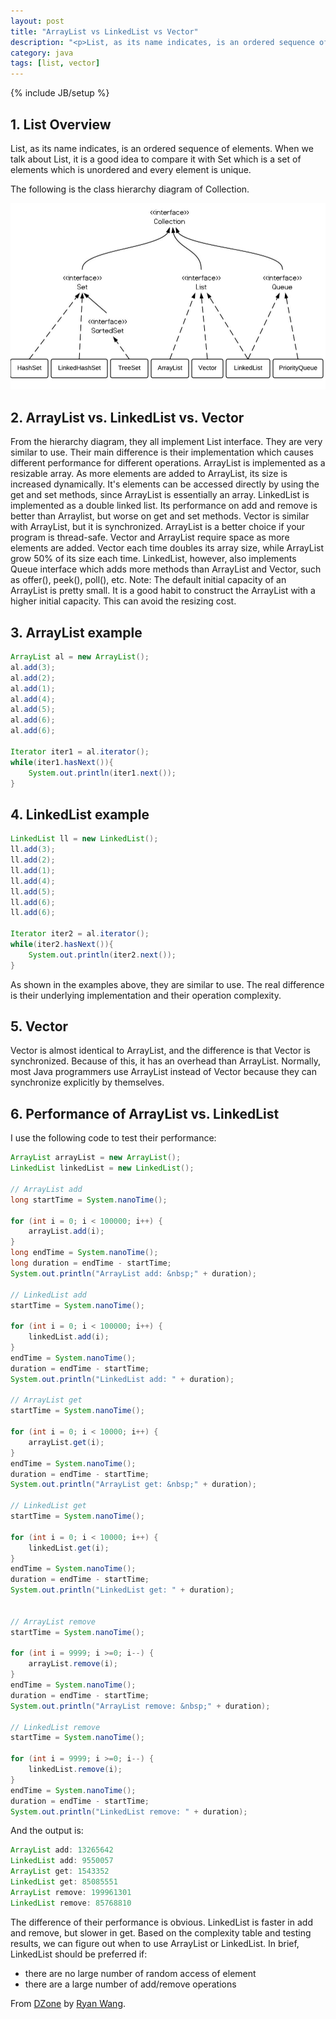 ```yaml
---
layout: post
title: "ArrayList vs LinkedList vs Vector"
description: "<p>List, as its name indicates, is an ordered sequence of elements. When we talk about List, it is a good idea to compare it with Set which is a set of elements which is unordered and every element is unique.</p>"
category: java
tags: [list, vector]
---
```

{% include JB/setup %}

## 1. List Overview 

<p class="justify">List, as its name indicates, is an ordered sequence of elements. When we talk about List, it is a good idea to compare it with Set which is a set of elements which is unordered and every element is unique.</p>

The following is the class hierarchy diagram of Collection. 

![diagram of Collection](/assets/images/2013/02/java-collection-hierarchy.jpeg)


## 2. ArrayList vs. LinkedList vs. Vector 

<p class="justify">From the hierarchy diagram, they all implement List interface. They are very similar to use. Their main difference is their implementation which causes different performance for different operations.  ArrayList is implemented as a resizable array. As more elements are added to ArrayList, its size is increased dynamically. It's elements can be accessed directly by using the get and set methods, since ArrayList is essentially an array. LinkedList is implemented as a double linked list. Its performance on add and remove is better than Arraylist, but worse on get and set methods. Vector is similar with ArrayList, but it is synchronized. ArrayList is a better choice if your program is thread-safe. Vector and ArrayList require space as more elements are added. Vector each time doubles its array size, while ArrayList grow 50% of its size each time. LinkedList, however, also implements Queue interface which adds more methods than ArrayList and Vector, such as offer(), peek(), poll(), etc.    Note: The default initial capacity of an ArrayList is pretty small. It is a good habit to construct the ArrayList with a higher initial capacity. This can avoid the resizing cost.</p>  


## 3. ArrayList example

```java
ArrayList al = new ArrayList();
al.add(3);
al.add(2);		
al.add(1);
al.add(4);
al.add(5);
al.add(6);
al.add(6);

Iterator iter1 = al.iterator();
while(iter1.hasNext()){
	System.out.println(iter1.next());
}
```

## 4. LinkedList example

```java
LinkedList ll = new LinkedList();
ll.add(3);
ll.add(2);		
ll.add(1);
ll.add(4);
ll.add(5);
ll.add(6);
ll.add(6);

Iterator iter2 = al.iterator();
while(iter2.hasNext()){
	System.out.println(iter2.next());
}
```

As shown in the examples above, they are similar to use. The real difference is their underlying implementation and their operation complexity. 

## 5. Vector 

<p class="justify">Vector is almost identical to ArrayList, and the difference is that Vector is synchronized. Because of this, it has an overhead than ArrayList. Normally, most Java programmers use ArrayList instead of Vector because they can synchronize explicitly by themselves. </p>

## 6. Performance of ArrayList vs. LinkedList 

I use the following code to test their performance:

```java
ArrayList arrayList = new ArrayList();
LinkedList linkedList = new LinkedList();

// ArrayList add
long startTime = System.nanoTime();

for (int i = 0; i < 100000; i++) {
	arrayList.add(i);
}
long endTime = System.nanoTime();
long duration = endTime - startTime;
System.out.println("ArrayList add: &nbsp;" + duration);

// LinkedList add
startTime = System.nanoTime();

for (int i = 0; i < 100000; i++) {
	linkedList.add(i);
}
endTime = System.nanoTime();
duration = endTime - startTime;
System.out.println("LinkedList add: " + duration);

// ArrayList get
startTime = System.nanoTime();

for (int i = 0; i < 10000; i++) {
	arrayList.get(i);
}
endTime = System.nanoTime();
duration = endTime - startTime;
System.out.println("ArrayList get: &nbsp;" + duration);

// LinkedList get
startTime = System.nanoTime();

for (int i = 0; i < 10000; i++) {
	linkedList.get(i);
}
endTime = System.nanoTime();
duration = endTime - startTime;
System.out.println("LinkedList get: " + duration);


// ArrayList remove
startTime = System.nanoTime();

for (int i = 9999; i >=0; i--) {
	arrayList.remove(i);
}
endTime = System.nanoTime();
duration = endTime - startTime;
System.out.println("ArrayList remove: &nbsp;" + duration);

// LinkedList remove
startTime = System.nanoTime();

for (int i = 9999; i >=0; i--) {
	linkedList.remove(i);
}
endTime = System.nanoTime();
duration = endTime - startTime;
System.out.println("LinkedList remove: " + duration);
```

And the output is:

```java
ArrayList add: 13265642
LinkedList add: 9550057
ArrayList get: 1543352
LinkedList get: 85085551
ArrayList remove: 199961301
LinkedList remove: 85768810
```
<p class="jusity">The difference of their performance is obvious. LinkedList is faster in add and remove, but slower in get. Based on the complexity table and testing results, we can figure out when to use ArrayList or LinkedList. In brief, LinkedList should be preferred if: </p>

* there are no large number of random access of element
* there are a large number of add/remove operations

From [DZone](http://java.dzone.com/articles/arraylist-vs-linkedlist-vs) by [Ryan Wang](http://java.dzone.com/users/xiaoran-wang).

